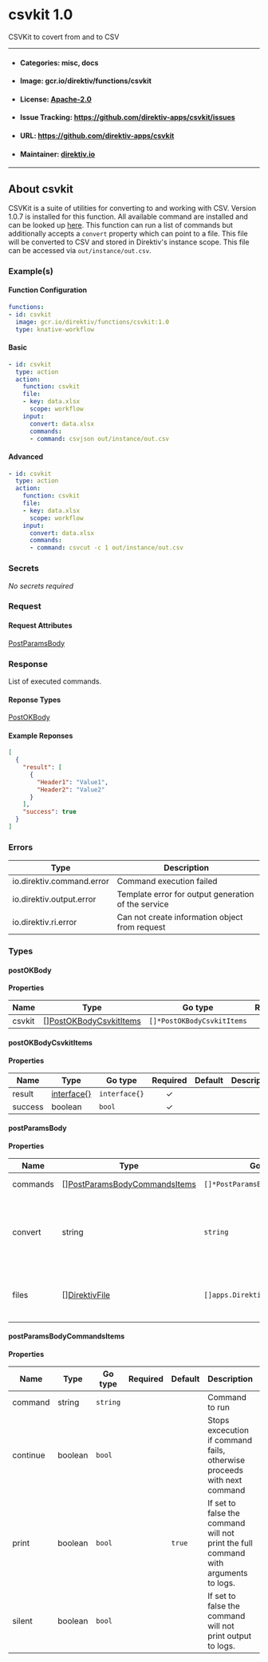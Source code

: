 
# csvkit 1.0

CSVKit to covert from and to CSV

---
- #### Categories: misc, docs
- #### Image: gcr.io/direktiv/functions/csvkit 
- #### License: [Apache-2.0](https://www.apache.org/licenses/LICENSE-2.0)
- #### Issue Tracking: https://github.com/direktiv-apps/csvkit/issues
- #### URL: https://github.com/direktiv-apps/csvkit
- #### Maintainer: [direktiv.io](https://www.direktiv.io) 
---

## About csvkit

CSVKit is a suite of utilities for converting to and working with CSV. Version 1.0.7 is installed for this function. All available command are installed and can be looked up [here](https://csvkit.readthedocs.io/en/latest/index.html). 
This function can run a list of commands but additionally accepts a `convert` property which can point to a file.  This file will be converted to CSV and stored in Direktiv's instance scope. This file can be accessed via `out/instance/out.csv`.

### Example(s)
  #### Function Configuration
```yaml
functions:
- id: csvkit
  image: gcr.io/direktiv/functions/csvkit:1.0
  type: knative-workflow
```
   #### Basic
```yaml
- id: csvkit
  type: action
  action:
    function: csvkit
    file: 
    - key: data.xlsx
      scope: workflow
    input: 
      convert: data.xlsx
      commands:
      - command: csvjson out/instance/out.csv
```
   #### Advanced
```yaml
- id: csvkit
  type: action
  action:
    function: csvkit
    file: 
    - key: data.xlsx
      scope: workflow
    input: 
      convert: data.xlsx
      commands:
      - command: csvcut -c 1 out/instance/out.csv
```

   ### Secrets


*No secrets required*







### Request



#### Request Attributes
[PostParamsBody](#post-params-body)

### Response
  List of executed commands.
#### Reponse Types
    
  

[PostOKBody](#post-o-k-body)
#### Example Reponses
    
```json
[
  {
    "result": [
      {
        "Header1": "Value1",
        "Header2": "Value2"
      }
    ],
    "success": true
  }
]
```

### Errors
| Type | Description
|------|---------|
| io.direktiv.command.error | Command execution failed |
| io.direktiv.output.error | Template error for output generation of the service |
| io.direktiv.ri.error | Can not create information object from request |


### Types
#### <span id="post-o-k-body"></span> postOKBody

  



**Properties**

| Name | Type | Go type | Required | Default | Description | Example |
|------|------|---------|:--------:| ------- |-------------|---------|
| csvkit | [][PostOKBodyCsvkitItems](#post-o-k-body-csvkit-items)| `[]*PostOKBodyCsvkitItems` |  | |  |  |


#### <span id="post-o-k-body-csvkit-items"></span> postOKBodyCsvkitItems

  



**Properties**

| Name | Type | Go type | Required | Default | Description | Example |
|------|------|---------|:--------:| ------- |-------------|---------|
| result | [interface{}](#interface)| `interface{}` | ✓ | |  |  |
| success | boolean| `bool` | ✓ | |  |  |


#### <span id="post-params-body"></span> postParamsBody

  



**Properties**

| Name | Type | Go type | Required | Default | Description | Example |
|------|------|---------|:--------:| ------- |-------------|---------|
| commands | [][PostParamsBodyCommandsItems](#post-params-body-commands-items)| `[]*PostParamsBodyCommandsItems` |  | `[{"command":"echo Hello"}]`| Array of commands. |  |
| convert | string| `string` |  | | converts incoming file and stores it under instance context. |  |
| files | [][DirektivFile](#direktiv-file)| `[]apps.DirektivFile` |  | | File to create before running commands. |  |


#### <span id="post-params-body-commands-items"></span> postParamsBodyCommandsItems

  



**Properties**

| Name | Type | Go type | Required | Default | Description | Example |
|------|------|---------|:--------:| ------- |-------------|---------|
| command | string| `string` |  | | Command to run |  |
| continue | boolean| `bool` |  | | Stops excecution if command fails, otherwise proceeds with next command |  |
| print | boolean| `bool` |  | `true`| If set to false the command will not print the full command with arguments to logs. |  |
| silent | boolean| `bool` |  | | If set to false the command will not print output to logs. |  |

 
